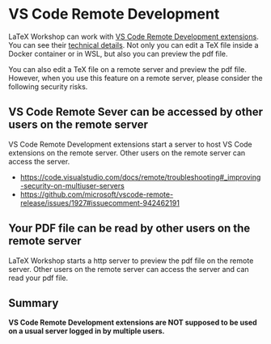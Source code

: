 # VS Code Remote Development

LaTeX Workshop can work with [VS Code Remote Development extensions](https://marketplace.visualstudio.com/items?itemName=ms-vscode-remote.vscode-remote-extensionpack&ssr=false). You can see their [technical details](https://code.visualstudio.com/docs/remote/remote-overview). Not only you can edit a TeX file inside a Docker container or in WSL, but also you can preview the pdf file.

You can also edit a TeX file on a remote server and preview the pdf file. However, when you use this feature on a remote server, please consider the following security risks.

## VS Code Remote Sever can be accessed by other users on the remote server

VS Code Remote Development extensions start a server to host VS Code extensions on the remote server. Other users on the remote server can access the server.

- https://code.visualstudio.com/docs/remote/troubleshooting#_improving-security-on-multiuser-servers
- https://github.com/microsoft/vscode-remote-release/issues/1927#issuecomment-942462191

## Your PDF file can be read by other users on the remote server

LaTeX Workshop starts a http server to preview the pdf file on the remote server. Other users on the remote server can access the server and can read your pdf file.

## Summary

**VS Code Remote Development extensions are NOT supposed to be used on a usual server logged in by multiple users.**